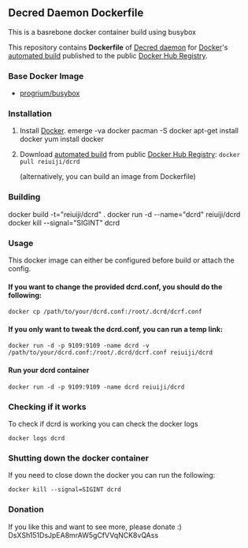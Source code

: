 ## Decred Daemon Dockerfile

This is a basrebone docker container build using busybox


This repository contains **Dockerfile** of [Decred daemon](http://decred.org/) for [Docker](https://www.docker.com/)'s [automated build](https://registry.hub.docker.com/u/reiuiji/dcrd/) published to the public [Docker Hub Registry](https://registry.hub.docker.com/).


### Base Docker Image

* [progrium/busybox](https://github.com/progrium/busybox)


### Installation

1. Install [Docker](https://www.docker.com/).
    emerge -va docker
    pacman -S docker
    apt-get install docker
    yum install docker

2. Download [automated build](https://registry.hub.docker.com/u/reiuiji/dcrd/) from public [Docker Hub Registry](https://registry.hub.docker.com/): `docker pull reiuiji/dcrd`

   (alternatively, you can build an image from Dockerfile)

### Building
docker build -t="reiuiji/dcrd" .
docker run -d --name="dcrd" reiuiji/dcrd
docker kill --signal="SIGINT" dcrd


### Usage
This docker image can either be configured before build or attach the config.

#### If you want to change the provided dcrd.conf, you should do the following:

    docker cp /path/to/your/dcrd.conf:/root/.dcrd/dcrf.conf

#### If you only want to tweak the dcrd.conf, you can run a temp link:

    docker run -d -p 9109:9109 -name dcrd -v /path/to/your/dcrd.conf:/root/.dcrd/dcrf.conf reiuiji/dcrd

#### Run your dcrd container

    docker run -d -p 9109:9109 -name dcrd reiuiji/dcrd

### Checking if it works
To check if dcrd is working you can check the docker logs

    docker logs dcrd

### Shutting down the docker container
If you need to close down the docker you can run the following:

    docker kill --signal=SIGINT dcrd

### Donation
If you like this and want to see more, please donate :)
DsXSh151DsJpEA8mrAW5gCfVVqNCK8vQAss
